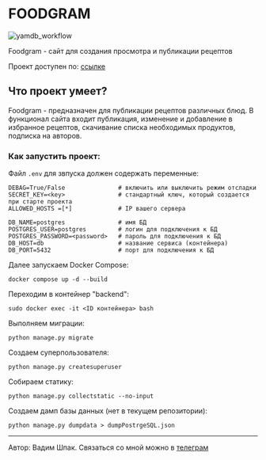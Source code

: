 # FOODGRAM
![yamdb_workflow](https://github.com/Starboy-Shpak/foodgram-project-react/actions/workflows/main.yml/badge.svg)

Foodgram - сайт для создания просмотра и публикации рецептов

Проект доступен по: [ссылке](http://51.250.18.184/)

## Что проект умеет?

Foodgram - предназначен для публикации рецептов различных блюд. В функционал сайта входит публикация, изменение и добавление в избранное рецептов, скачивание списка необходимых продуктов, подписка на авторов.

### Как запустить проект:

Файл `.env` для звпуска должен содержать переменные:
```
DEBAG=True/False               # включить или выключить режим отсладки
SECRET_KEY=<key>               # cтандартный ключ, который создается при старте проекта
ALLOWED_HOSTS =[*]             # IP вашего сервера

DB_NAME=postgres               # имя БД
POSTGRES_USER=postgres         # логин для подключения к БД
POSTGRES_PASSWORD=<password>   # пароль для подключения к БД
DB_HOST=db                     # название сервиса (контейнера)
DB_PORT=5432                   # порт для подключения к БД
```
Далее запускаем Docker Compose:
```
docker compose up -d --build
```
Переходим в контейнер "backend":
```
sudo docker exec -it <ID контейнера> bash 
```
Выполняем миграции:
```
python manage.py migrate
```
Создаем суперпользователя:
```
python manage.py createsuperuser
```
Собираем статику:
```
python manage.py collectstatic --no-input
```
Создаем дамп базы данных (нет в текущем репозитории):
```
python manage.py dumpdata > dumpPostrgeSQL.json
```

***
Автор: Вадим Шпак.
Связаться со мной можно в [телеграм](https://t.me/starboy_shpak/)